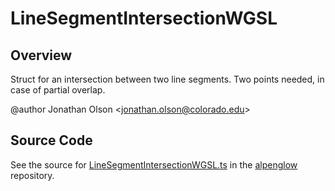 # LineSegmentIntersectionWGSL

## Overview

Struct for an intersection between two line segments. Two points needed, in case of partial overlap.

@author Jonathan Olson &lt;jonathan.olson@colorado.edu&gt;



## Source Code

See the source for [LineSegmentIntersectionWGSL.ts](https://github.com/phetsims/alpenglow/blob/main/js/webgpu/wgsl/math/LineSegmentIntersectionWGSL.ts) in the [alpenglow](https://github.com/phetsims/alpenglow) repository.
